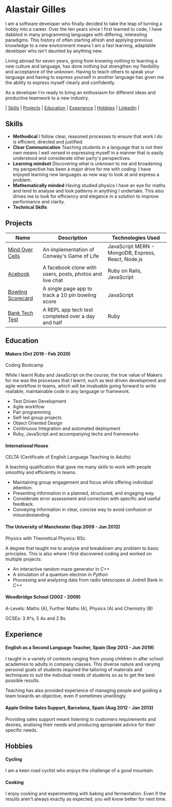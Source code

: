 # Alastair Gilles

I am a software developer who finally decided to take the leap of turning a
hobby into a career. Over the ten years since I first learned to code, I have
dabbled in many programming languages with differing, interesting paradigms.
This history of often starting afresh and applying previous knowledge to a new
environment means I am a fast learning, adaptable developer who isn't daunted
by anything new.

Living abroad for seven years, going from knowing nothing to learning a new culture
and language, has done nothing but strengthen my flexibility and acceptance of the
unknown. Having to teach others to speak your language and having to express
yourself in another language has given me the ability to express myself clearly
and confidently.

As a developer I'm ready to bring an enthusiasm for different ideas and 
productive teamwork to a new industry.

| [Skills](#Skills) | [Projects](#Projects) | [Education](#Education) | [Experience](#Experience) | [Hobbies](#Hobbies) | [LinkedIn](https://www.linkedin.com/in/alastair-gilles-3a1761125/) |

## Skills 

- **Methodical** I follow clear, reasoned processes to ensure that work I do
is efficient, directed and justified.
- **Clear Communication** Teaching students in a language that is not their own
means I well versed in expressing myself in a manner that is easily understood
and considerate other party's perspectives.
- **Learning mindset** Discovering what is unknown to me and broadening my
perspective has been a major drive for me with coding. I have enjoyed learning
new languages as new way to look at and express a problem.
- **Mathematically minded** Having studied physics I have an eye for maths and
tend to analyse and look patterns in anything I undertake. This also drives me
to look for efficiency and elegance in a solution to improve performance and
clarity.
- **Technical Skills** 

## Projects

| Name | Description | Technologies Used |
|------|-------------|-------------------|
| [Mind Over Cells](https://github.com/Hyan18/the-css) | An implementation of Conway's Game of Life | JavaScript MERN - MongoDB, Express, React, Node.js | 
| [Acebook](https://github.com/ffgi-es/acebook_irrelevant_pests) | A facebook clone with users, posts, photos and live chat | Ruby on Rails, JavaScript |
| [Bowling Scorecard](https://github.com/ffgi-es/bowling-challenge) | A single page app to track a 10 pin bowling score | JavaScript |
| [Bank Tech Test](https://github.com/ffgi-es/bank_tech_test) | A REPL app tech test completed over a day and half | Ruby |

## Education

#### Makers (Oct 2019 - Feb 2020)

Coding Bootcamp

While I learnt Ruby and JavaScript on the course, the true value of Makers
for me was the processes that I learnt, such as test driven development and
agile workflow in teams, which will be invaluable going forward to write 
realiable, maintainable code in any language or framework.

- Test Driven Development
- Agile workflow
- Pair programming
- Self-led group projects
- Object Oriented Design
- Continuous Integration and automated deployment
- Ruby, JavaScript and accompanying techs and frameworks

#### International House

CELTA (Certificate of English Language Teaching to Adults)

A teaching qualification that gave me many skills to work with people smoothly
and efficiently in teams.

- Maintaining group engagement and focus while offering individual attention.
- Presenting information in a planned, structured, and engaging way.
- Considerate error assessment and correction with specific and useful feedback.
- Conveying information in clear, concise way to avoid confusion or misundestanding.

#### The University of Manchester (Sep 2009 - Jun 2012)

Physics with Theoretical Physics: BSc

A degree that taught me to analyse and breakdown any problem to basic principles. This
is also where I first discovered coding and worked on multiple projects:

- An interactive random maze generator in *C++*
- A simulation of a quantum electron in *Python*
- Processing and analysing data from radio telescopes at Jodrell Bank in *C++*

#### Woodbridge School (2002 - 2009)

A-Levels: Maths (A), Further Maths (A), Physics (A) and Chemistry (B)

GCSEs: 3 A\*s, 5 As and 2 Bs

## Experience

#### English as a Second Language Teacher, Spain (Sep 2013 - Jun 2019)

I taught in a variety of contexts ranging from young children in after
school academies to adults in company classes. This diverse nature and
varying personal goals of students required the tailoring of materials
and techniques to suit the indivdual needs of students so as to get the
best possible results.

Teaching has also provided experience of managing people and guiding a
team towards an objective, even if sometimes unwillingly.

#### Apple Online Sales Support, Barcelona, Spain (Aug 2012 - Jan 2013)

Providing sales support meant listening to customers requirements and
desires, analising their needs and producing apropriate advice for their
specific needs.

## Hobbies

#### Cycling

I am a keen road cyclist who enjoys the challenge of a good mountain.

#### Cooking

I enjoy cooking and experimenting with baking and fermentation. Even
if the results aren't always exactly as expected, you will know
better for next time.
